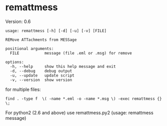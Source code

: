 # remattmess

Version: 0.6

```
usage: remattmess [-h] [-d] [-u] [-v] [FILE]

REMove ATTachments from MESSage

positional arguments:
  FILE           message (file .eml or .msg) for remove

options:
  -h, --help     show this help message and exit
  -d, --debug    debug output
  -u, --update   update script
  -v, --version  show version
```
for multiple files:

    find . -type f  \( -name *.eml -o -name *.msg \) -exec remattmess {} \;

For python2 (2.6 and above) use remattmess.py2 (usage: remattmess message)
